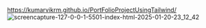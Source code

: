 https://kumarvikrm.github.io/PortFolioProjectUsingTailwind/
![screencapture-127-0-0-1-5501-index-html-2025-01-20-23_12_42](https://github.com/user-attachments/assets/fc588037-8b52-4afa-8a74-5b0c3a3da629)

